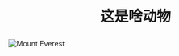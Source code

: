 # <p align="center">这是啥动物</p>
![Mount Everest](https://user-images.githubusercontent.com/66701331/182519753-a38d6542-0cde-4732-88a8-0d1e88437743.jpg)
